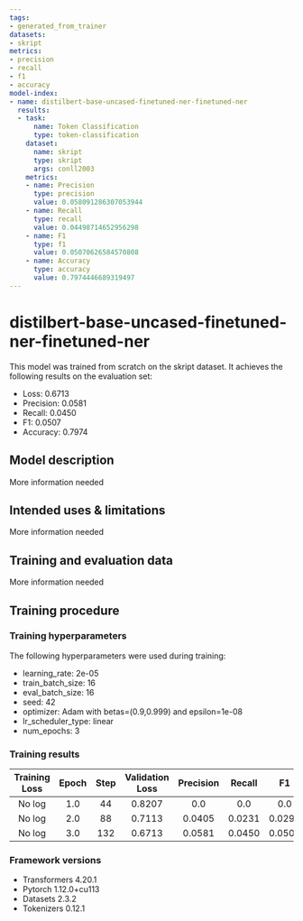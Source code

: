 ```yaml
---
tags:
- generated_from_trainer
datasets:
- skript
metrics:
- precision
- recall
- f1
- accuracy
model-index:
- name: distilbert-base-uncased-finetuned-ner-finetuned-ner
  results:
  - task:
      name: Token Classification
      type: token-classification
    dataset:
      name: skript
      type: skript
      args: conll2003
    metrics:
    - name: Precision
      type: precision
      value: 0.058091286307053944
    - name: Recall
      type: recall
      value: 0.04498714652956298
    - name: F1
      type: f1
      value: 0.05070626584570808
    - name: Accuracy
      type: accuracy
      value: 0.7974446689319497
---
```


<!-- This model card has been generated automatically according to the information the Trainer had access to. You
should probably proofread and complete it, then remove this comment. -->

# distilbert-base-uncased-finetuned-ner-finetuned-ner

This model was trained from scratch on the skript dataset.
It achieves the following results on the evaluation set:
- Loss: 0.6713
- Precision: 0.0581
- Recall: 0.0450
- F1: 0.0507
- Accuracy: 0.7974

## Model description

More information needed

## Intended uses & limitations

More information needed

## Training and evaluation data

More information needed

## Training procedure

### Training hyperparameters

The following hyperparameters were used during training:
- learning_rate: 2e-05
- train_batch_size: 16
- eval_batch_size: 16
- seed: 42
- optimizer: Adam with betas=(0.9,0.999) and epsilon=1e-08
- lr_scheduler_type: linear
- num_epochs: 3

### Training results

| Training Loss | Epoch | Step | Validation Loss | Precision | Recall | F1     | Accuracy |
|:-------------:|:-----:|:----:|:---------------:|:---------:|:------:|:------:|:--------:|
| No log        | 1.0   | 44   | 0.8207          | 0.0       | 0.0    | 0.0    | 0.7748   |
| No log        | 2.0   | 88   | 0.7113          | 0.0405    | 0.0231 | 0.0294 | 0.7889   |
| No log        | 3.0   | 132  | 0.6713          | 0.0581    | 0.0450 | 0.0507 | 0.7974   |


### Framework versions

- Transformers 4.20.1
- Pytorch 1.12.0+cu113
- Datasets 2.3.2
- Tokenizers 0.12.1
